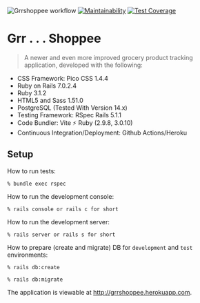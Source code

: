 ![Grrshoppee workflow](https://github.com/tflem/grrshoppee/actions/workflows/grrshoppee.yml/badge.svg)
[![Maintainability](https://api.codeclimate.com/v1/badges/38f303e1c141ae7c797a/maintainability)](https://codeclimate.com/github/tflem/grrshoppee/maintainability)
[![Test Coverage](https://api.codeclimate.com/v1/badges/38f303e1c141ae7c797a/test_coverage)](https://codeclimate.com/github/tflem/grrshoppee/test_coverage)

# Grr . . . Shoppee

> A newer and even more improved grocery product tracking application, developed with the following:

- CSS Framework: Pico CSS 1.4.4
- Ruby on Rails 7.0.2.4
- Ruby 3.1.2
- HTML5 and Sass 1.51.0
- PostgreSQL (Tested With Version 14.x)
- Testing Framework: RSpec Rails 5.1.1
- Code Bundler: Vite ⚡️ Ruby (2.9.8, 3.0.10)
- Continuous Integration/Deployment: Github Actions/Heroku

## Setup

How to run tests:

```
% bundle exec rspec
```

How to run the development console:

```
% rails console or rails c for short
```

How to run the development server:

```
% rails server or rails s for short
```

How to prepare (create and migrate) DB for `development` and `test` environments:

```
% rails db:create

% rails db:migrate
```

The application is viewable at http://grrshoppee.herokuapp.com.
